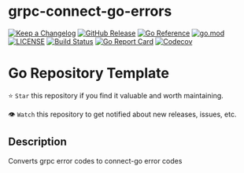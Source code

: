 # grpc-connect-go-errors

[![Keep a Changelog](https://img.shields.io/badge/changelog-Keep%20a%20Changelog-%23E05735)](CHANGELOG.md)
[![GitHub Release](https://img.shields.io/github/v/release/github.com/franchb/grpc-connect-go-errors)](https://github.com/franchb/grpc-connect-go-errors/releases)
[![Go Reference](https://pkg.go.dev/badge/github.com/franchb/grpc-connect-go-errors.svg)](https://pkg.go.dev/github.com/franchb/grpc-connect-go-errors)
[![go.mod](https://img.shields.io/github/go-mod/go-version/github.com/franchb/grpc-connect-go-errors)](go.mod)
[![LICENSE](https://img.shields.io/github/license/github.com/franchb/grpc-connect-go-errors)](LICENSE)
[![Build Status](https://img.shields.io/github/actions/workflow/status/github.com/franchb/grpc-connect-go-errors/build.yml?branch=main)](https://github.com/franchb/grpc-connect-go-errors/actions?query=workflow%3Abuild+branch%3Amain)
[![Go Report Card](https://goreportcard.com/badge/github.com/franchb/grpc-connect-go-errors)](https://goreportcard.com/report/github.com/franchb/grpc-connect-go-errors)
[![Codecov](https://codecov.io/gh/franchb/grpc-connect-go-errors/branch/main/graph/badge.svg)](https://codecov.io/gh/franchb/grpc-connect-go-errors)
# Go Repository Template



⭐ `Star` this repository if you find it valuable and worth maintaining.

👁 `Watch` this repository to get notified about new releases, issues, etc.

## Description

Converts grpc error codes to connect-go error codes